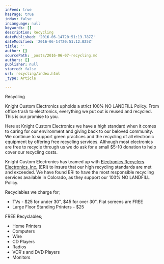 ```yaml
---
inFeed: true
hasPage: true
inNav: false
inLanguage: null
keywords: []
description: Recycling
datePublished: '2016-06-14T20:51:13.787Z'
dateModified: '2016-06-14T20:51:12.025Z'
title: ''
author: []
sourcePath: _posts/2016-06-07-recycling.md
authors: []
publisher: null
starred: false
url: recycling/index.html
_type: Article

---
```

Recycling

Knight Custom Electronics upholds a strict 100% NO LANDFILL Policy. From office trash to electronics, everything we put out is reused and recycled. This is our promise to you.

Here at Knight Custom Electronics we have a high standard when it comes to caring for our environment and giving back to our beloved community. We continue to support green practices and the recycling of all electronic equipment by offering free recycling services. Although most electronics are free to recycle through us we do ask for a small $5-10 donation to help cover our recycling costs. 

Knight Custom Electronics has teamed up with [Electronics Recyclers Electronics, Inc.][0] (ERI) to insure that our high recycling standards are met and exceeded. We have found ERI to have the most responsible recycling services available in Colorado, as they support our 100% NO LANDFILL Policy. 

Recyclables we charge for;

* TVs - $25 for under 30", $45 for over 30". Flat screens are FREE
* Large Floor Standing Printers - $25

FREE Recyclables;

* Home Printers
* Computers
* Wire
* CD Players
* Radios
* VCR's and DVD Players
* Monitors

[0]: http://electronicrecyclers.com/